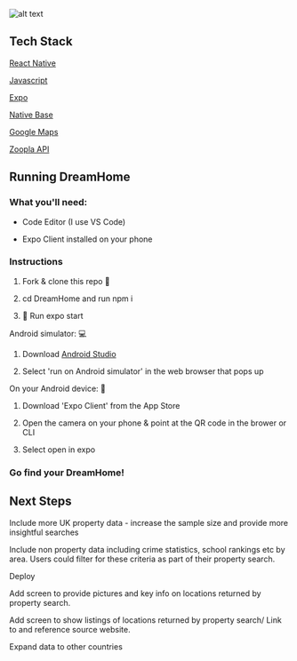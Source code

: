 ![alt text](https://github.com/matt-haddon/dream-home/DreamHome/assets/mockup.png)



## Tech Stack

[React Native](https://reactnative.dev/)

[Javascript](https://www.javascript.com/)

[Expo](https://expo.io/)

[Native Base](https://nativebase.io/)

[Google Maps](https://github.com/react-native-maps/react-native-maps)

[Zoopla API](https://developer.zoopla.co.uk/)

## Running DreamHome

### What you'll need:

- Code Editor (I use VS Code)

- Expo Client installed on your phone

### Instructions

1. Fork & clone this repo 🍴

2. cd DreamHome and run npm i

3. 🚀 Run expo start

Android simulator: 💻

1. Download [Android Studio](https://developer.android.com/studio)

2. Select 'run on Android simulator' in the web browser that pops up

On your Android device: 📱

1. Download 'Expo Client' from the App Store

2. Open the camera on your phone & point at the QR code in the brower or CLI

3. Select open in expo

### Go find your DreamHome!

## Next Steps

Include more UK property data - increase the sample size and provide more insightful searches

Include non property data including crime statistics, school rankings etc by area. Users could filter for these criteria as part of their property search.

Deploy

Add screen to provide pictures and key info on locations returned by property search.

Add screen to show listings of locations returned by property search/ Link to and reference source website.

Expand data to other countries

